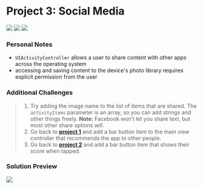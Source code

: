 # Project 3: Social Media

[![](https://img.shields.io/badge/Hacking%20with%20iOS-2020.01.31-36A9AE?logo=gumroad)](https://www.hackingwithswift.com/store/hacking-with-ios) [![](https://img.shields.io/badge/Xcode-11.4.1-3d8af0?logo=xcode)](#) [![](https://img.shields.io/badge/Swift-5.2-FA7343?logo=swift)](#)

### Personal Notes
- `UIActivityController` allows a user to share content with other apps across the operating system
- accessing and saving content to the device's photo library requires explicit permission from the user

### Additional Challenges
> 1. Try adding the image name to the list of items that are shared. The `activityItems` parameter is an array, so you can add strings and other things freely. **Note:** Facebook won’t let you share text, but most other share options will.
> 2. Go back to [**project 1**](https://github.com/seventhaxis/hacking-with-ios/tree/master/projects/p01.storm-viewer/) and add a bar button item to the main view controller that recommends the app to other people.
> 3. Go back to [**project 2**](https://github.com/seventhaxis/hacking-with-ios/tree/master/projects/p02.guess-the-flag/) and add a bar button item that shows their score when tapped.

### Solution Preview
<img src="https://user-images.githubusercontent.com/4438390/71426430-40e5ff00-2677-11ea-8155-e51783daa9cf.png">
